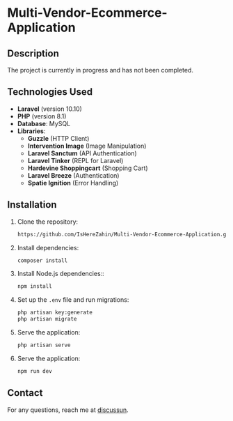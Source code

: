 
# Multi-Vendor-Ecommerce-Application

## Description

The project is currently in progress and has not been completed.

## Technologies Used

- **Laravel** (version 10.10)
- **PHP** (version 8.1)
- **Database**: MySQL
- **Libraries**:
  - **Guzzle** (HTTP Client)
  - **Intervention Image** (Image Manipulation)
  - **Laravel Sanctum** (API Authentication)
  - **Laravel Tinker** (REPL for Laravel)
  - **Hardevine Shoppingcart** (Shopping Cart)
  - **Laravel Breeze** (Authentication)
  - **Spatie Ignition** (Error Handling)

## Installation

1. Clone the repository:
   ```bash
   https://github.com/IsHereZahin/Multi-Vendor-Ecommerce-Application.git
   ```
2. Install dependencies:
   ```bash
   composer install
   ```
3. Install Node.js dependencies::
   ```bash
   npm install
   ```
4. Set up the `.env` file and run migrations:
   ```bash
   php artisan key:generate
   php artisan migrate
   ```
5. Serve the application:
   ```bash
   php artisan serve
   ```
6. Serve the application:
   ```bash
   npm run dev
   ```

## Contact

For any questions, reach me at [discussun](https://github.com/IsHereZahin/Multi-Vendor-Ecommerce-Application/discussions/26).
